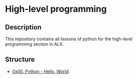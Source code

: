 # High-level programming

## Description
This repository contains all lessons of python for the high-level programming section in ALX.


## Structure


* [0x00. Python - Hello, World](./0x00-python-hello_world).
